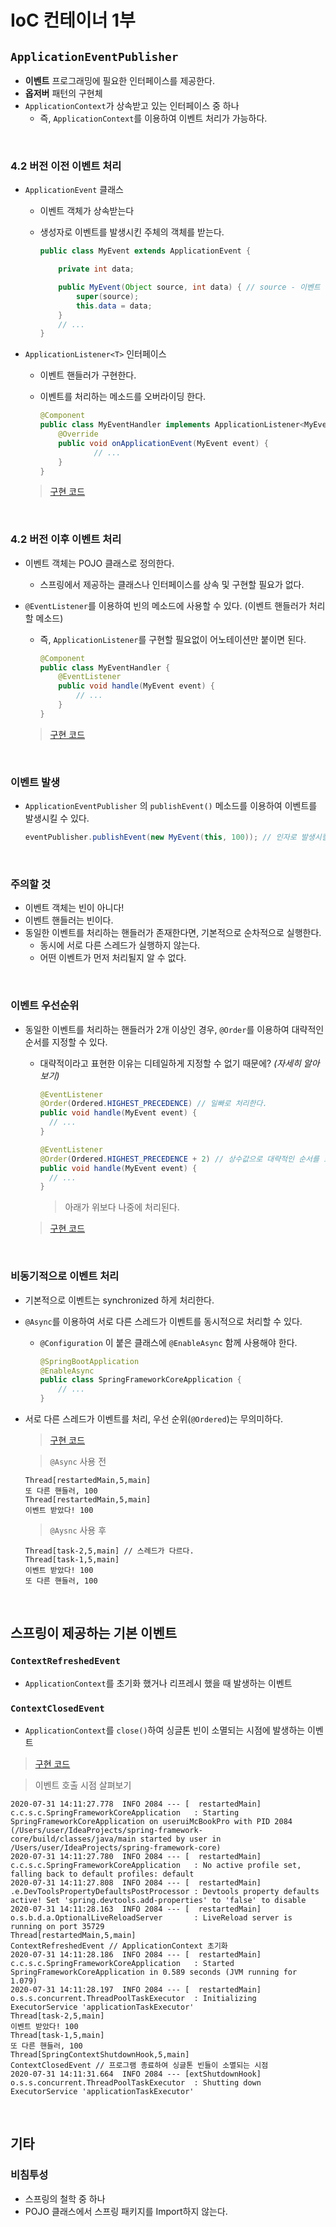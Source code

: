 # IoC 컨테이너 1부

## `ApplicationEventPublisher`

- **이벤트** 프로그래밍에 필요한 인터페이스를 제공한다.
- **옵저버** 패턴의 구현체
- `ApplicationContext`가 상속받고 있는 인터페이스 중 하나
  - 즉, `ApplicationContext`를 이용하여 이벤트 처리가 가능하다.

</br>

### 4.2 버전 이전 이벤트 처리

- `ApplicationEvent` 클래스

  - 이벤트 객체가 상속받는다

  - 생성자로 이벤트를 발생시킨 주체의 객체를 받는다.

    ```java
    public class MyEvent extends ApplicationEvent {
    
        private int data;
    
        public MyEvent(Object source, int data) { // source - 이벤트 발생 주체
            super(source);
            this.data = data;
        }
        // ...
    }
    ```

- `ApplicationListener<T>` 인터페이스

  - 이벤트 핸들러가 구현한다.

  - 이벤트를 처리하는 메소드를 오버라이딩 한다.

    ```java
    @Component
    public class MyEventHandler implements ApplicationListener<MyEvent> {
        @Override
        public void onApplicationEvent(MyEvent event) {
    			// ...
        }
    }
    ```

  > [구현 코드](https://github.com/beginin15/spring-framework-core/commit/8a3b8ab9b88d5e5945ae16531e0bd1dda86d00d4)

</br>

### 4.2 버전 이후 이벤트 처리

- 이벤트 객체는 POJO 클래스로 정의한다.

  - 스프링에서 제공하는 클래스나 인터페이스를 상속 및 구현할 필요가 없다.

- `@EventListener`를 이용하여 빈의 메소드에 사용할 수 있다. (이벤트 핸들러가 처리할 메소드)

  - 즉, `ApplicationListener`를 구현할 필요없이 어노테이션만 붙이면 된다.

    ```java
    @Component
    public class MyEventHandler {
        @EventListener
        public void handle(MyEvent event) {
            // ...
        }
    }
    ```

  > [구현 코드](https://github.com/beginin15/spring-framework-core/commit/5f5620e7628eed15d997f9a222fda683ec07ef93)

</br>

### 이벤트 발생

- `ApplicationEventPublisher` 의 `publishEvent()` 메소드를 이용하여 이벤트를 발생시킬 수 있다.

  ```java
  eventPublisher.publishEvent(new MyEvent(this, 100)); // 인자로 발생시킬 이벤트 객체를 전달한다.
  ```

</br>

### 주의할 것

- 이벤트 객체는 빈이 아니다!
- 이벤트 핸들러는 빈이다.
- 동일한 이벤트를 처리하는 핸들러가 존재한다면, 기본적으로 순차적으로 실행한다.
  - 동시에 서로 다른 스레드가 실행하지 않는다.
  - 어떤 이벤트가 먼저 처리될지 알 수 없다. 

</br>

### 이벤트 우선순위

- 동일한 이벤트를 처리하는 핸들러가 2개 이상인 경우, `@Order`를 이용하여 대략적인 순서를 지정할 수 있다.

  - 대략적이라고 표현한 이유는 디테일하게 지정할 수 없기 때문에? *(자세히 알아보기)*

    ```java
    @EventListener
    @Order(Ordered.HIGHEST_PRECEDENCE) // 일빠로 처리한다.
    public void handle(MyEvent event) {
      // ...
    }
    ```

    ```java
    @EventListener
    @Order(Ordered.HIGHEST_PRECEDENCE + 2) // 상수값으로 대략적인 순서를 표현한다.
    public void handle(MyEvent event) {
      // ...
    }
    ```

    > 아래가 위보다 나중에 처리된다.
  
  > [구현 코드](https://github.com/beginin15/spring-framework-core/commit/be4778a4d0b15e87a8faa0308dcecc3ed2ee0e74)

</br>

### 비동기적으로 이벤트 처리

- 기본적으로 이벤트는 synchronized 하게 처리한다.

- `@Async`를 이용하여 서로 다른 스레드가 이벤트를 동시적으로 처리할 수 있다.

  - `@Configuration` 이 붙은 클래스에 `@EnableAsync` 함께 사용해야 한다.

    ```java
    @SpringBootApplication
    @EnableAsync
    public class SpringFrameworkCoreApplication {
    	// ...
    }
    ```

- 서로 다른 스레드가 이벤트를 처리, 우선 순위(`@Ordered`)는 무의미하다.

  > [구현 코드](https://github.com/beginin15/spring-framework-core/commit/69309144cec9f402e5f020a79f38ae7a790c9cbd)

  > `@Async` 사용 전

  ```
  Thread[restartedMain,5,main]
  또 다른 핸들러, 100
  Thread[restartedMain,5,main]
  이벤트 받았다! 100
  ```

  > `@Aysnc` 사용 후

  ```
  Thread[task-2,5,main] // 스레드가 다르다.
  Thread[task-1,5,main]
  이벤트 받았다! 100
  또 다른 핸들러, 100
  ```

</br>

## 스프링이 제공하는 기본 이벤트

### `ContextRefreshedEvent`

- `ApplicationContext`를 초기화 했거나 리프레시 했을 때 발생하는 이벤트

###  `ContextClosedEvent`

- `ApplicationContext`를 `close()`하여 싱글톤 빈이 소멸되는 시점에 발생하는 이벤트

> [구현 코드](https://github.com/beginin15/spring-framework-core/commit/6ba7d8b81f39800da9d938ee3172b1d6d0168fae)

> 이벤트 호출 시점 살펴보기

```
2020-07-31 14:11:27.778  INFO 2084 --- [  restartedMain] c.c.s.c.SpringFrameworkCoreApplication   : Starting SpringFrameworkCoreApplication on useruiMcBookPro with PID 2084 (/Users/user/IdeaProjects/spring-framework-core/build/classes/java/main started by user in /Users/user/IdeaProjects/spring-framework-core)
2020-07-31 14:11:27.780  INFO 2084 --- [  restartedMain] c.c.s.c.SpringFrameworkCoreApplication   : No active profile set, falling back to default profiles: default
2020-07-31 14:11:27.808  INFO 2084 --- [  restartedMain] .e.DevToolsPropertyDefaultsPostProcessor : Devtools property defaults active! Set 'spring.devtools.add-properties' to 'false' to disable
2020-07-31 14:11:28.163  INFO 2084 --- [  restartedMain] o.s.b.d.a.OptionalLiveReloadServer       : LiveReload server is running on port 35729
Thread[restartedMain,5,main]
ContextRefreshedEvent // ApplicationContext 초기화
2020-07-31 14:11:28.186  INFO 2084 --- [  restartedMain] c.c.s.c.SpringFrameworkCoreApplication   : Started SpringFrameworkCoreApplication in 0.589 seconds (JVM running for 1.079)
2020-07-31 14:11:28.197  INFO 2084 --- [  restartedMain] o.s.s.concurrent.ThreadPoolTaskExecutor  : Initializing ExecutorService 'applicationTaskExecutor'
Thread[task-2,5,main]
이벤트 받았다! 100
Thread[task-1,5,main]
또 다른 핸들러, 100
Thread[SpringContextShutdownHook,5,main]
ContextClosedEvent // 프로그램 종료하여 싱글톤 빈들이 소멸되는 시점
2020-07-31 14:11:31.664  INFO 2084 --- [extShutdownHook] o.s.s.concurrent.ThreadPoolTaskExecutor  : Shutting down ExecutorService 'applicationTaskExecutor'
```

</br>

## 기타

### 비침투성

- 스프링의 철학 중 하나
- POJO 클래스에서 스프링 패키지를 Import하지 않는다.